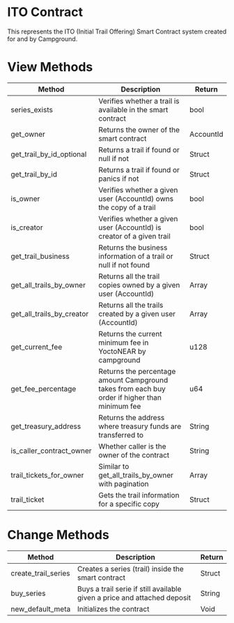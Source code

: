 # ITO Contract

This represents the ITO (Initial Trail Offering) Smart Contract system created for and by Campground.

# View Methods

| Method | Description | Return |
| ------ | ----------- | ---- |
| series_exists | Verifies whether a trail is available in the smart contract | bool |
| get_owner | Returns the owner of the smart contract | AccountId |
| get_trail_by_id_optional | Returns a trail if found or null if not | Struct |
| get_trail_by_id | Returns a trail if found or panics if not | Struct |
| is_owner | Verifies whether a given user (AccountId) owns the copy of a trail | bool |
| is_creator | Verifies whether a given user (AccountId) is creator of a given trail | bool |
| get_trail_business | Returns the business information of a trail or null if not found | Struct |
| get_all_trails_by_owner | Returns all the trail copies owned by a given user (AccountId) | Array<Struct> |
| get_all_trails_by_creator | Returns all the trails created by a given user (AccountId) | Array<Struct> |
| get_current_fee | Returns the current minimum fee in YoctoNEAR by campground | u128 |
| get_fee_percentage | Returns the percentage amount Campground takes from each buy order if higher than minimum fee | u64 |
| get_treasury_address | Returns the address where treasury funds are transferred to | String | 
| is_caller_contract_owner | Whether caller is the owner of the contract | String | 
| trail_tickets_for_owner | Similar to get_all_trails_by_owner with pagination | Array<Struct> | 
| trail_ticket | Gets the trail information for a specific copy | Struct |

# Change Methods

| Method | Description | Return |
| ------ | ----------- | ---- |
| create_trail_series | Creates a series (trail) inside the smart contract | Struct | 
| buy_series | Buys a trail serie if still available given a price and attached deposit | String |
| new_default_meta | Initializes the contract | Void |
